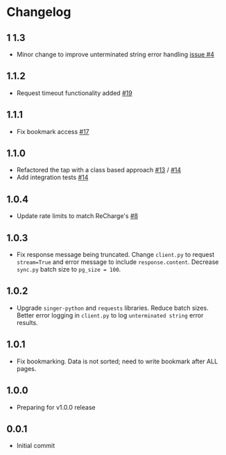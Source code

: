 # Changelog

## 1 1.3
  * Minor change to improve unterminated string error handling [issue #4](https://github.com/singer-io/tap-recharge/issues/4)

## 1.1.2
  * Request timeout functionality added [#19](https://github.com/singer-io/tap-recharge/pull/19)
## 1.1.1
  * Fix bookmark access [#17](https://github.com/stitchdata/sources-utils/pull/17)

## 1.1.0
  * Refactored the tap with a class based approach [#13](https://github.com/stitchdata/sources-utils/pull/13) / [#14](https://github.com/singer-io/tap-recharge/pull/14)
  * Add integration tests [#14](https://github.com/stitchdata/sources-utils/pull/14)

## 1.0.4
  * Update rate limits to match ReCharge's [#8](https://github.com/singer-io/tap-recharge/pull/8)

## 1.0.3
  * Fix response message being truncated. Change `client.py` to request `stream=True` and error message to include `response.content`. Decrease `sync.py` batch size to `pg_size = 100`.

## 1.0.2
  * Upgrade `singer-python` and `requests` libraries. Reduce batch sizes. Better error logging in `client.py` to log `unterminated string` error results.

## 1.0.1
  * Fix bookmarking. Data is not sorted; need to write bookmark after ALL pages.

## 1.0.0
  * Preparing for v1.0.0 release

## 0.0.1
  * Initial commit
